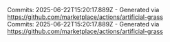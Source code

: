 Commits: 2025-06-22T15:20:17.889Z - Generated via https://github.com/marketplace/actions/artificial-grass
<br>
Commits: 2025-06-22T15:20:17.889Z - Generated via https://github.com/marketplace/actions/artificial-grass
<br>
